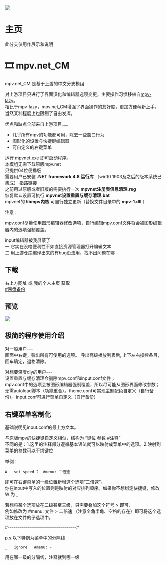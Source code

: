 
![](docs/img/mpvnet.png)

# 主页

此分支仅用作展示和说明

# 🎞 mpv.net_CM

mpv.net_CM 是基于上游的中文分支模组


对上游项目只进行了界面汉化和编辑器选项变更，主要操作习惯移植自[mpv-lazy](https://github.com/hooke007/MPV_lazy)。  
相比于mpv-lazy，mpv.net_CM增强了界面操作的友好度，更加方便萌新上手，当然某种程度上也限制了自由发挥。


优点和缺点全部来自上游项目。。。

- 几乎所有mpv的功能都可用，除去一些窗口行为
- 图形化的设置与快捷键编辑器
- 可自定义的右键菜单

运行 mpvnet.exe 即可启动程序。  
本模组无需下载原版mpv.net  
只提供64位便携版  
需要用户已安装 **.NET framework 4.8 运行库** （win10 1903及之后的版本系统已集成） [指路链接](https://support.microsoft.com/zh-cn/topic/%E9%80%82%E7%94%A8%E4%BA%8E-windows-%E7%9A%84-microsoft-net-framework-4-8-%E8%84%B1%E6%9C%BA%E5%AE%89%E8%A3%85%E7%A8%8B%E5%BA%8F-9d23f658-3b97-68ab-d013-aa3c3e7495e0)  
之前用过原版或者旧版的需要执行一次 **mpvnet注册表信息清理.reg**  
恢复默认设置可执行 **mpvnet设置重置与缓存清理.bat**  
mpvnet的 **libmpv内核** 可自行独立更新（替换文件目录中的 **mpv-1.dll** ）

注意：

mpv.conf尽量使用图形编辑器修改选项，自行编辑mpv.conf文件将会被图形编辑器内的选项强制覆盖。

input编辑器被我屏蔽了  
一 它实在没啥便利性不如直接资源管理器打开编辑文本  
二 用上游仓库编译出来的有bug没法用，找不出问题在哪

## 下载

右上方网址 或 我的个人主页 获取  
[#网盘备份](https://hooke007.github.io/#%E7%BD%91%E7%9B%98%E5%A4%87%E4%BB%BD)


## 预览

![](_Temp/mpvnet_CM.jpg)

## 极简的程序使用介绍

对一般用户---  
画面中右键，弹出所有可使用的选项。
呼出高级播放列表后, 上下左右操控条目，回车确定，退格清除。

对想要深度diy的用户---  
设置重置与缓存清理会删除mpv.conf和input.conf文件；  
mpv.conf中的选项会被图形编辑器强制覆盖，所以尽可能从图形界面修改参数；  
无需autoload脚本（功能重合）。theme.conf可实现主题配色自定义（自行备份）。input.conf可进行菜单自定义（自行备份）

## 右键菜单客制化

基础说明见input.conf的最上方文本。

与原版mpv的快捷键自定义相似，结构为 “键位   参数   #注释”  
不同的是：1.这里的注释部分遵循基本语法就可以映射成菜单中的选项。2.映射到菜单的参数可以不绑键位

举例：
```
W   set speed 2  #menu: 二倍速
```
即可在右键菜单的一级位置新增这个选项“二倍速”。  
你在input中写入的位置则是映射的对应排列顺序。如果你不想绑定快捷键，修改 W 为 _

若想将某个选项放在二级甚至三级，只需要叠加这个符号 > 即可，  
例如修改为 #menu: 文件 > 二倍速 （注意全角半角、空格的存在）即可将这个选项放在文件的子选项中。

#----------------------------------#

p.s.以下特例为菜单中的分隔线
```
_   ignore   #menu: -
```
用在哪一级的分隔线，注释就到哪一级
